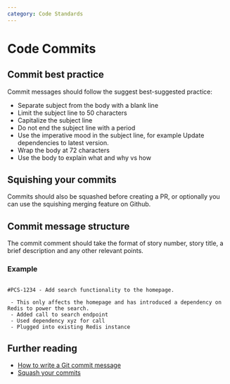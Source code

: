 ```yaml
---
category: Code Standards
---
```

# Code Commits

## Commit best practice

Commit messages should follow the suggest best-suggested practice: 

- Separate subject from the body with a blank line
- Limit the subject line to 50 characters
- Capitalize the subject line
- Do not end the subject line with a period
- Use the imperative mood in the subject line, for example Update dependencies to latest version.
- Wrap the body at 72 characters
- Use the body to explain what and why vs how

## Squishing your commits

Commits should also be squashed before creating a PR, or optionally you can use the squishing merging feature on Github. 

## Commit message structure

The commit comment should take the format of story number, story title, a brief description and any other relevant points.

### Example

```

#PCS-1234 - Add search functionality to the homepage. 

 - This only affects the homepage and has introduced a dependency on Redis to power the search.
 - Added call to search endpoint
 - Used dependency xyz for call
 - Plugged into existing Redis instance

```

## Further reading

 - [How to write a Git commit message](https://chris.beams.io/posts/git-commit/)
 - [Squash your commits](https://github.blog/2016-04-01-squash-your-commits/) 
